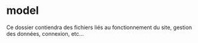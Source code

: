 # model
Ce dossier contiendra des fichiers liés au fonctionnement du site, gestion des données, connexion, etc...
